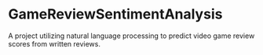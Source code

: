 # GameReviewSentimentAnalysis
A project utilizing natural language processing to predict video game review scores from written reviews.
